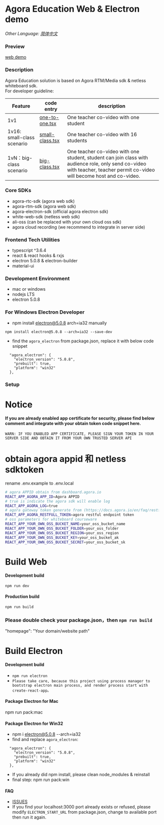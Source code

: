 # Agora Education Web & Electron demo  
*Other Language: [简体中文](README.zh.md)*

### Preview
  [web demo](https://solutions.agora.io/education/web/)

### Description
  Agora Education solution is based on Agora RTM/Media sdk & netless whiteboard sdk.  
  For developer guideline:

  |Feature|code entry|description|  
  | ---- | ----- | ----- |
  | 1v1 | [one-to-one.tsx](./src/pages/classroom/one-to-one.tsx) | One teacher co-video with one student |
  | 1v16: small-class scenario| [small-class.tsx](./src/pages/classroom/small-class.tsx) | One teacher co-video with 16 students |
  | 1vN：big-class scenario | [big-class.tsx](./src/pages/classroom/big-class.tsx) | One teacher co-video with one student, student can join class with audience role, only send co-video with teacher, teacher permit co-video will become host and co-video. |

### Core SDKs
  * agora-rtc-sdk (agora web sdk)
  * agora-rtm-sdk (agora web sdk)
  * agora-electron-sdk  (official agora electron sdk)
  * white-web-sdk (netless web sdk)
  * ali-oss (can be replaced with your own cloud oss sdk)
  * agora cloud recording (we recommend to integrate in server side)

### Frontend Tech Utilities
  * typescript ^3.6.4
  * react & react hooks & rxjs
  * electron 5.0.8 & electron-builder
  * material-ui


### Development Environment
  * mac or windows
  * nodejs LTS
  * electron 5.0.8

### For Windows Electron Developer
  * npm install electron@5.0.8 arch=ia32 manually  
  ```  
  npm install electron@5.0.8 --arch=ia32 --save-dev
  ```  
  * find the `agora_electron` from package.json, replace it with below code snippet  
  ```
    "agora_electron": {
      "electron_version": "5.0.8",
      "prebuilt": true,
      "platform": "win32"
    },
  ```  

### Setup

# Notice 
#### If you are already enabled app certificate for security, please find below comment and integrate with your obtain token code snippet here.
```
WARN: IF YOU ENABLED APP CERTIFICATE, PLEASE SIGN YOUR TOKEN IN YOUR SERVER SIDE AND OBTAIN IT FROM YOUR OWN TRUSTED SERVER API
```

# obtain agora appid 和 netless sdktoken
  rename .env.example to .env.local
```bash
# agora APPID obtain from dashboard.agora.io
REACT_APP_AGORA_APP_ID=Agora APPID
# true is indicate the agora sdk will enable log
REACT_APP_AGORA_LOG=true
# agora gateway token generate from (https://docs.agora.io/en/faq/restful_authentication)
REACT_APP_AGORA_RESTFULL_TOKEN=agora restful endpoint token
# oss parameters for whiteboard courseware
REACT_APP_YOUR_OWN_OSS_BUCKET_NAME=your_oss_bucket_name
REACT_APP_YOUR_OWN_OSS_BUCKET_FOLDER=your_oss_folder
REACT_APP_YOUR_OWN_OSS_BUCKET_REGION=your_oss_region
REACT_APP_YOUR_OWN_OSS_BUCKET_KEY=your_oss_bucket_ak
REACT_APP_YOUR_OWN_OSS_BUCKET_SECRET=your_oss_bucket_sk
```

# Build Web 

#### Development build
  `npm run dev`

#### Production build
  `npm run build`

### Please double check your package.json，then `npm run build`
  "homepage": "Your domain/website path"

# Build Electron

#### Development build
  * `npm run electron`  
  * `Please take care, because this project using process manager to bootstrap electron main process, and render process start with create-react-app。`  

#### Package Electron for Mac  
  npm run pack:mac  

#### Package Electron for Win32  
  * npm i electron@5.0.8 --arch=ia32  
  * find and replace `agora_electron`:  
  ```
    "agora_electron": {
      "electron_version": "5.0.8",
      "prebuilt": true,
      "platform": "win32"
    },
  ```    
  * If you already did npm install, please clean node_modules & reinstall  
  * final step: npm run pack:win   

#### FAQ
  * [ISSUES](https://github.com/AgoraIO-Usecase/eEducation/issues/new)  
  * If you find your localhost:3000 port already exists or refused, please modify `ELECTRON_START_URL` from package.json, change to available port then run it again.  
